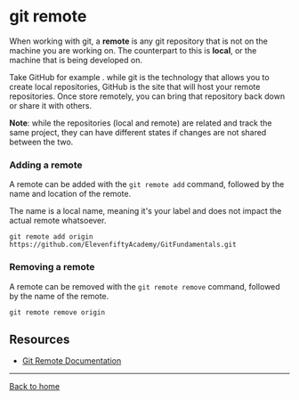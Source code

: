 # git remote

When working with git, a **remote** is any git repository that is not on the machine you are working on. The counterpart to this is **local**, or the machine that is being developed on.

Take GitHub for example . while git is the technology that allows you to create local repositories, GitHub is the site that will host your remote repositories. Once store remotely, you can bring that repository back down or share it with others.

**Note**: while the repositories (local and remote) are related and track the same project, they can have different states if changes are not shared between the two.

### Adding a remote

A remote can be added with the `git remote add` command, followed by the name and location of the remote.

The name is a local name, meaning it's your label and does not impact the actual remote whatsoever.

```
git remote add origin https://github.com/ElevenfiftyAcademy/GitFundamentals.git
```

### Removing a remote

A remote can be removed with the `git remote remove` command, followed by the name of the remote.

```
git remote remove origin
```

## Resources

- [Git Remote Documentation](http://git-scm.com/docs/git-remote)

---

[Back to home](../README.md)